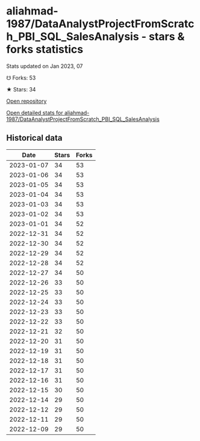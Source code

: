 # aliahmad-1987/DataAnalystProjectFromScratch_PBI_SQL_SalesAnalysis - stars & forks statistics

Stats updated on Jan 2023, 07

☋ Forks: 53

★ Stars: 34

[Open repository](https://github.com/aliahmad-1987/DataAnalystProjectFromScratch_PBI_SQL_SalesAnalysis)

[Open detailed stats for aliahmad-1987/DataAnalystProjectFromScratch_PBI_SQL_SalesAnalysis](https://reviewgithub.com/rep/aliahmad-1987/DataAnalystProjectFromScratch_PBI_SQL_SalesAnalysis)

## Historical data
| Date | Stars | Forks |
|------|-------|-------|
| 2023-01-07 | 34 | 53 | 
| 2023-01-06 | 34 | 53 | 
| 2023-01-05 | 34 | 53 | 
| 2023-01-04 | 34 | 53 | 
| 2023-01-03 | 34 | 53 | 
| 2023-01-02 | 34 | 53 | 
| 2023-01-01 | 34 | 52 | 
| 2022-12-31 | 34 | 52 | 
| 2022-12-30 | 34 | 52 | 
| 2022-12-29 | 34 | 52 | 
| 2022-12-28 | 34 | 52 | 
| 2022-12-27 | 34 | 50 | 
| 2022-12-26 | 33 | 50 | 
| 2022-12-25 | 33 | 50 | 
| 2022-12-24 | 33 | 50 | 
| 2022-12-23 | 33 | 50 | 
| 2022-12-22 | 33 | 50 | 
| 2022-12-21 | 32 | 50 | 
| 2022-12-20 | 31 | 50 | 
| 2022-12-19 | 31 | 50 | 
| 2022-12-18 | 31 | 50 | 
| 2022-12-17 | 31 | 50 | 
| 2022-12-16 | 31 | 50 | 
| 2022-12-15 | 30 | 50 | 
| 2022-12-14 | 29 | 50 | 
| 2022-12-12 | 29 | 50 | 
| 2022-12-11 | 29 | 50 | 
| 2022-12-09 | 29 | 50 | 

